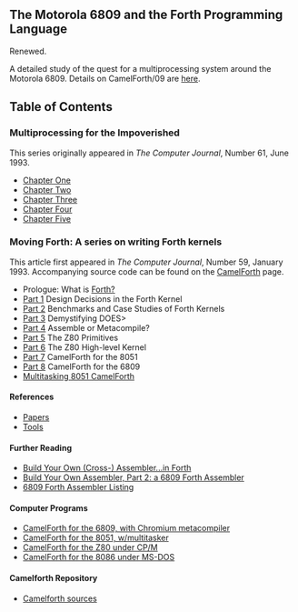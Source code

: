 ## The Motorola 6809 and the Forth Programming Language

Renewed.

A detailed study of the quest for a multiprocessing system around the Motorola 6809. Details on CamelForth/09 are [here](https://www.camelforth.com/camel09.html).

## Table of Contents

### Multiprocessing for the Impoverished
This series originally appeared in _The Computer Journal_, Number 61, June 1993.

* [Chapter One](/chapters/chapter-one.md)
* [Chapter Two](/chapters/chapter-two.md)
* [Chapter Three](/chapters/chapter-three.md)
* [Chapter Four](/chapters/chapter-four.md)
* [Chapter Five](/chapters/chapter-five.md)

### Moving Forth: A series on writing Forth kernels
This article first appeared in _The Computer Journal_, Number 59, January 1993.
Accompanying source code can be found on the [CamelForth](http://www.camelforth.com/news.php) page.

* Prologue: What is [Forth?](https://en.wikipedia.org/wiki/Forth_(programming_language))
* [Part 1](/chapters/forth/part-one.md) Design Decisions in the Forth Kernel
* [Part 2](/chapters/forth/part-two.md) Benchmarks and Case Studies of Forth Kernels
* [Part 3](/chapters/forth/part-three.md) Demystifying DOES>
* [Part 4](/chapters/forth/part-four.md) Assemble or Metacompile?
* [Part 5](/chapters/forth/part-five.md) The Z80 Primitives
* [Part 6](/chapters/forth/part-six.md) The Z80 High-level Kernel
* [Part 7](/chapters/forth/part-seven.md) CamelForth for the 8051
* [Part 8](/chapters/forth/part-eight.md) CamelForth for the 6809
* [Multitasking 8051 CamelForth](/chapters/docs/8051task.pdf)

#### References

* [Papers](http://www.bradrodriguez.com/papers/index.html)
* [Tools](http://www.t-recursive.com/index.html)

#### Further Reading

* [Build Your Own (Cross-) Assembler...in Forth](/chapters/forth/code/toc/tcjassem.txt)
* [Build Your Own Assembler, Part 2: a 6809 Forth Assembler](/chapters/forth/code/toc/6809asm.txt)
* [6809 Forth Assembler Listing](/chapters/forth/code/toc/6809asmlisting.txt)

#### Computer Programs

* [CamelForth for the 6809, with Chromium metacompiler](/chapters/forth/code/toc/cam09-10.zip)
* [CamelForth for the 8051, w/multitasker](/chapters/forth/code/toc/cam51-16.zip)
* [CamelForth for the Z80 under CP/M](/chapters/forth/code/toc/cam80-12.zip)
* [CamelForth for the 8086 under MS-DOS](/chapters/forth/code/toc/cam86-10.zip)

#### Camelforth Repository

* [Camelforth sources](https://code.launchpad.net/~bj-camelforth/camelforth/trunk)

